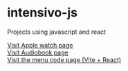 # intensivo-js
 Projects using javascript and react

 <a href="https://flplemos.github.io/intensivo-js/applewatch/index.html">Visit Apple watch page</a><br>
 <a href="https://flplemos.github.io/intensivo-js/audiobook/index.html">Visit Audiobook page</a> <br>
 <a href="https://github.com/flplemos/intensivo-js/tree/main/cardapio">Visit the menu code page (Vite + React)</a> 
